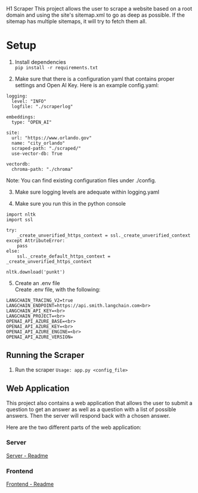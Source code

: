 
H1 Scraper
This project allows the user to scrape a website based on a root domain and 
using the site's sitemap.xml to go as deep as possible. If the sitemap has 
multiple sitemaps, it will try to fetch them all. 

# Setup 

1. Install dependencies <br>
`pip install -r requirements.txt`

2. Make sure that there is a configuration yaml that contains proper settings and Open AI Key. Here is an example config.yaml:
```
logging:
  level: "INFO"
  logfile: "./scraperlog"

embeddings:
  type: "OPEN_AI"

site:
  url: "https://www.orlando.gov"
  name: "city_orlando"
  scraped-path: "./scraped/"
  use-vector-db: True

vectordb:
  chroma-path: "./chroma"
```
Note: You can find existing configuration files under ./config. 

3. Make sure logging levels are adequate within logging.yaml

4. Make sure you run this in the python console

```
import nltk
import ssl

try:
    _create_unverified_https_context = ssl._create_unverified_context
except AttributeError:
    pass
else:
    ssl._create_default_https_context = _create_unverified_https_context

nltk.download('punkt')
```
5. Create an .env file <br>
Create .env file, with the following:

```
LANGCHAIN_TRACING_V2=true
LANGCHAIN_ENDPOINT=https://api.smith.langchain.com<br>
LANGCHAIN_API_KEY=<br>
LANGCHAIN_PROJECT=<br>
OPENAI_API_AZURE_BASE=<br>
OPENAI_API_AZURE_KEY=<br>
OPENAI_API_AZURE_ENGINE=<br>
OPENAI_API_AZURE_VERSION=
```

Running the Scraper
---------------------
1. Run the scraper 
`Usage: app.py <config_file>`

Web Application
---------------
This project also contains a web application that allows the user to submit a question
to get an answer as well as a question with a list of possible answers. Then the 
server will respond back with a chosen answer.

Here are the two different parts of the web application:

### Server
[Server - Readme](./server/README.md)
### Frontend
[Frontend - Readme](./ibts-frontend/README.md)






   
